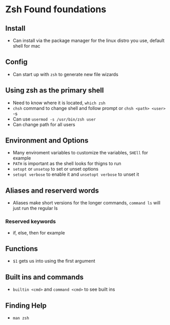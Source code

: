 # Zsh Found foundations

## Install
* Can install via the package manager for the linux distro you use, default shell for mac

## Config
* Can start up with `zsh` to generate new file wizards

## Using zsh as the primary shell
* Need to know where it is located, `which zsh`
* `chsh` command to change shell and follow prompt or `chsh <path> <user>` -s 
* Can use `usermod -s /usr/bin/zsh user`
* Can change path for all users

## Environment and Options
* Many enviroment variables to customize the variables, `SHEll` for example
* `PATH` is important as the shell looks for thigns to run
* `setopt` or `unsetop` to set or unset options
* `setopt verbose` to enable it and `unsetopt verbose` to unset it

## Aliases and reserverd words
* Aliases make short versions for the longer commands, `command ls` will just run the regular ls

### Reserved keywords
* if, else, then for example

## Functions
* `$1` gets us into using the first argument

## Built ins and commands
* `builtin <cmd>` and `command <cmd>` to see built ins

## Finding Help
* `man zsh`
